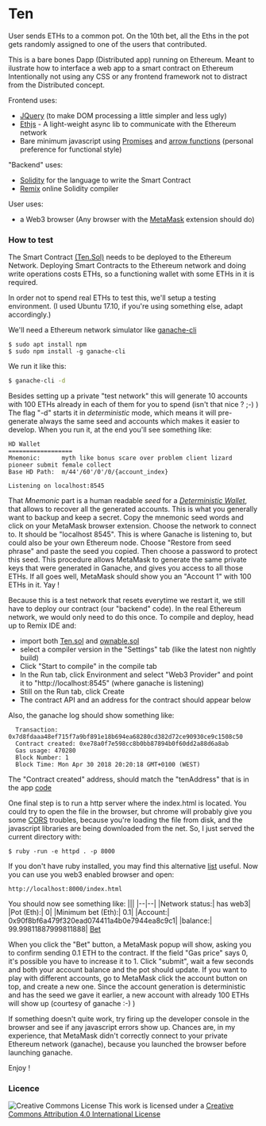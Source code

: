 # Ten

User sends ETHs to a common pot. On the 10th bet, all the Eths in the pot gets randomly assigned to one of the users that contributed.

This is a bare bones Dapp (Distributed app) running on Ethereum.
Meant to ilustrate how to interface a web app to a smart contract on Ethereum
Intentionally not using any CSS or any frontend framework not to distract from the Distributed concept.

Frontend uses:
  - [JQuery](http://jquery.com/) (to make DOM processing a little simpler and less ugly)
  - [Ethjs](https://github.com/ethjs/ethjs) - A light-weight async lib to communicate with the Ethereum network
  - Bare minimum javascript using [Promises](https://developer.mozilla.org/en-US/docs/Web/JavaScript/Guide/Using_promises) and [arrow functions](https://developer.mozilla.org/en-US/docs/Web/JavaScript/Reference/Functions/Arrow_functions) (personal preference for functional style)

"Backend" uses:
- [Solidity](https://solidity.readthedocs.io/en/v0.4.23/) for the language to write the Smart Contract
- [Remix](http://remix.ethereum.org) online Solidity compiler


User uses:
- a Web3 browser (Any browser with the [MetaMask](https://metamask.io/) extension should do)
  

### How to test

The Smart Contract [(Ten.Sol)](Ten.sol) needs to be deployed to the Ethereum Network.
Deploying Smart Contracts to the Ethereum network and doing write operations costs ETHs, so a functioning wallet with some ETHs in it is required.

In order not to spend real ETHs to test this, we'll setup a testing environment.
(I used Ubuntu 17.10, if you're using something else, adapt accordingly.)

We'll need a Ethereum network simulator like [ganache-cli](https://github.com/trufflesuite/ganache-cli)
```
$ sudo apt install npm
$ sudo npm install -g ganache-cli
```

We run it like this:
```sh
$ ganache-cli -d
```
Besides setting up a private "test network" this will generate 10 accounts with 100 ETHs already in each of them for you to spend (isn't that nice ? ;-) )
The flag "-d" starts it in _deterministic_ mode, which means it will pre-generate always the same seed and accounts which makes it easier to develop.
When you run it, at the end you'll see something like:
```
HD Wallet
==================
Mnemonic:      myth like bonus scare over problem client lizard pioneer submit female collect
Base HD Path:  m/44'/60'/0'/0/{account_index}

Listening on localhost:8545
```
That _Mnemonic_ part is a human readable _seed_ for a [_Deterministic Wallet_](https://en.bitcoin.it/wiki/Deterministic_wallet), that allows to recover all the generated accounts. This is what you generally want to backup and keep a secret.
Copy the mnemonic seed words and click on your MetaMask browser extension.
Choose the network to connect to. It should be "localhost 8545". This is where Ganache is listening to, but could also be your own Ethereum node.
Choose "Restore from seed phrase" and paste the seed you copied. Then choose a password to protect this seed.
This procedure allows MetaMask to generate the same private keys that were generated in Ganache, and gives you access to all those ETHs.
If all goes well, MetaMask should show you an "Account 1" with 100 ETHs in it. Yay !

Because this is a test network that resets everytime we restart it, we still have to deploy our contract (our "backend" code). In the real Ethereum network, we would only need to do this once.
To compile and deploy, head up to Remix IDE and:
* import both [Ten.sol](Ten.sol) and [ownable.sol](ownable.sol)
* select a compiler version in the "Settings" tab (like the latest non nightly build)
* Click "Start to compile" in the compile tab
* In the Run tab, click Environment and select "Web3 Provider" and point it to "http://localhost:8545" (where ganache is listening)
* Still on the Run tab, click Create
* The contract API and an address for the contract should appear below

Also, the ganache log should show something like:

```
  Transaction: 0x7d8fdaaa48ef715f7a9bf891e18b694ea68280cd382d72ce90930ce9c1508c50
  Contract created: 0xe78a0f7e598cc8b0bb87894b0f60dd2a88d6a8ab
  Gas usage: 470280
  Block Number: 1
  Block Time: Mon Apr 30 2018 20:20:18 GMT+0100 (WEST)
```
The "Contract created" address, should match the "tenAddress" that is in the app [code](ten.js)

One final step is to run a http server where the index.html is located. You could try to open the file in the browser, but chrome will probably give you some [CORS](https://developer.mozilla.org/en-US/docs/Web/HTTP/CORS) troubles, because you're loading the file from disk, and the javascript libraries are being downloaded from the net.
So, I just served the current directory with:
```
$ ruby -run -e httpd . -p 8000
```
If you don't have ruby installed, you may find this alternative [list](https://gist.github.com/willurd/5720255) useful.
Now you can use you web3 enabled browser and open:
```
http://localhost:8000/index.html
```
You should now see something like:
|||
|--|--|
|Network status:|	has web3|
|Pot (Eth):|	0|
|Minimum bet (Eth):|	0.1|
|Account:|	0x90f8bf6a479f320ead074411a4b0e7944ea8c9c1|
|balance:|	99.99811887999811888|
[Bet]()

When you click the "Bet" button, a MetaMask popup will show, asking you to confirm sending 0.1 ETH to the contract. If the field "Gas price" says 0, it's possible you have to increase it to 1.
Click "submit", wait a few seconds and both your account balance and the pot should update.
If you want to play with different accounts, go to MetaMask click the account button on top, and create a new one. Since the account generation is deterministic and has the seed we gave it earlier, a new account with already 100 ETHs will show up (courtesy of ganache :-) )

If something doesn't quite work, try firing up the developer console in the browser and see if any javascript errors show up. Chances are, in my experience, that MetaMask didn't correctly connect to your private Ethereum network (ganache), because you launched the browser before launching ganache.

Enjoy !

### Licence
![Creative Commons License](https://i.creativecommons.org/l/by/4.0/88x31.png)
This work is licensed under a [Creative Commons Attribution 4.0 International License](http://creativecommons.org/licenses/by/4.0/)
